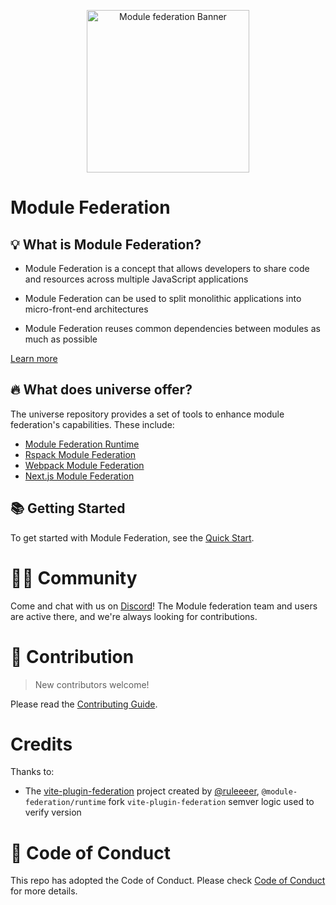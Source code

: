 <p align="center">
  <img alt="Module federation Banner"  width="260" src="https://github.com/module-federation/universe/assets/27547179/11234712-40fc-4696-a7fd-16e0c631005a">
</p>

# Module Federation

## 💡 What is Module Federation?

- Module Federation is a concept that allows developers to share code and resources across multiple JavaScript applications

- Module Federation can be used to split monolithic applications into micro-front-end architectures

- Module Federation reuses common dependencies between modules as much as possible

[Learn more](https://module-federation.io/docs/en/mf-docs/0.2/getting-started/)

## 🔥 What does universe offer?

The universe repository provides a set of tools to enhance module federation's capabilities. These include:

- [Module Federation Runtime](https://module-federation.io/guide/basic/runtime.html)
- [Rspack Module Federation](https://module-federation.io/guide/basic/rspack.html)
- [Webpack Module Federation](https://module-federation.io/guide/basic/webpack.html)
- [Next.js Module Federation](./packages/nextjs-mf)

## 📚 Getting Started

To get started with Module Federation, see the [Quick Start](https://module-federation.io/guide/start/quick-start.html).

# 🧑‍💻 Community

Come and chat with us on [Discord](https://discord.com/invite/T8c6yAxkbv)! The Module federation team and users are active there, and we're always looking for contributions.

# 🤝 Contribution

> New contributors welcome!

Please read the [Contributing Guide](https://github.com/module-federation/universe/blob/main/CONTRIBUTING.md).

# Credits

Thanks to:

- The [vite-plugin-federation](https://github.com/originjs/vite-plugin-federation) project created by [@ruleeeer](https://github.com/ruleeeer), `@module-federation/runtime` fork `vite-plugin-federation` semver logic used to verify version

# 🙌 Code of Conduct

This repo has adopted the Code of Conduct. Please check [Code of Conduct](./CODE_OF_CONDUCT.md) for more details.
